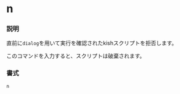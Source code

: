 # n
### 説明
直前に`dialog`を用いて実行を確認されたkishスクリプトを拒否します。

このコマンドを入力すると、スクリプトは破棄されます。

### 書式
```kish
n
```
